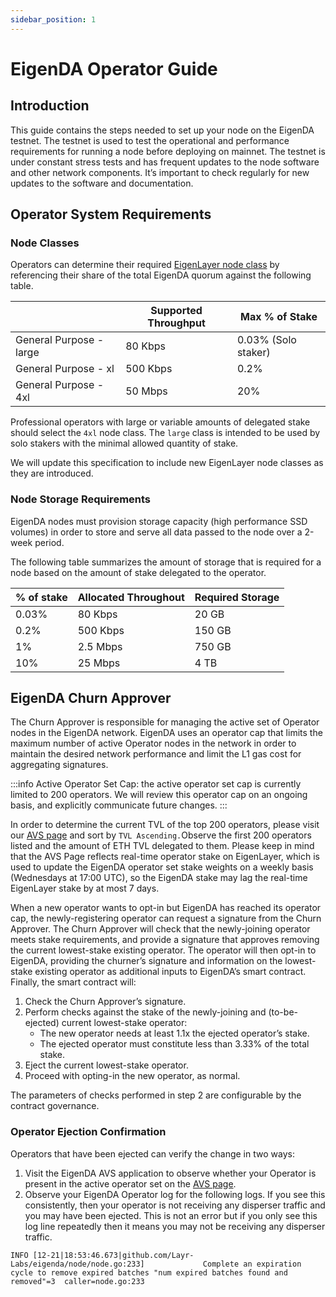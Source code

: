 ```yaml
---
sidebar_position: 1
---
```

# EigenDA Operator Guide

## Introduction

This guide contains the steps needed to set up your node on the EigenDA testnet.
The testnet is used to test the operational and performance requirements for
running a node before deploying on mainnet. The testnet is under constant stress
tests and has frequent updates to the node software and other network
components. It’s important to check regularly for new updates to the software
and documentation.

## Operator System Requirements

### Node Classes

Operators can determine their required [EigenLayer node class](../../eigenlayer/operator-guides/avs-installation-and-registration/eigenlayer-node-classes) by referencing their share of the total EigenDA quorum against the following
table.

|                         | Supported Throughput | Max % of Stake      |
| ----------------------- | -------------------- | ------------------- |
| General Purpose - large | 80 Kbps              | 0.03% (Solo staker) |
| General Purpose - xl    | 500 Kbps             | 0.2%                |
| General Purpose - 4xl   | 50 Mbps              | 20%                 |

Professional operators with large or variable amounts of delegated stake should
select the `4xl` node class. The `large` class is intended to be used by solo
stakers with the minimal allowed quantity of stake.

We will update this specification to include new EigenLayer node classes as they
are introduced.

### Node Storage Requirements

EigenDA nodes must provision storage capacity (high performance SSD volumes) in
order to store and serve all data passed to the node over a 2-week period.

The following table summarizes the amount of storage that is required for a node
based on the amount of stake delegated to the operator.

| % of stake | Allocated Throughout | Required Storage |
| ---------- | -------------------- | ---------------- |
| 0.03%      | 80 Kbps              | 20 GB            |
| 0.2%       | 500 Kbps             | 150 GB           |
| 1%         | 2.5 Mbps             | 750 GB           |
| 10%        | 25 Mbps              | 4 TB             |

## EigenDA Churn Approver

The Churn Approver is responsible for managing the active set of Operator nodes
in the EigenDA network. EigenDA uses an operator cap that limits the maximum
number of active Operator nodes in the network in order to maintain the desired
network performance and limit the L1 gas cost for aggregating signatures.

:::info Active Operator Set Cap: the active operator set cap is currently
limited to 200 operators. We will review this operator cap on an ongoing basis,
and explicitly communicate future changes.  :::

In order to determine the current TVL of the top 200 operators, please visit our
[AVS page](https://goerli.eigenlayer.xyz/avs/eigenda) and sort by `TVL
Ascending.`Observe the first 200 operators listed and the amount of ETH TVL
delegated to them. Please keep in mind that the AVS Page reflects real-time
operator stake on EigenLayer, which is used to update the EigenDA operator set
stake weights on a weekly basis (Wednesdays at 17:00 UTC), so the EigenDA stake
may lag the real-time EigenLayer stake by at most 7 days.

When a new operator wants to opt-in but EigenDA has reached its operator cap,
the newly-registering operator can request a signature from the Churn Approver.
The Churn Approver will check that the newly-joining operator meets stake
requirements, and provide a signature that approves removing the current
lowest-stake existing operator. The operator will then opt-in to EigenDA,
providing the churner’s signature and information on the lowest-stake existing
operator as additional inputs to EigenDA’s smart contract. Finally, the smart
contract will:

1. Check the Churn Approver’s signature.
2. Perform checks against the stake of the newly-joining and (to-be-ejected)
current lowest-stake operator:
    - The new operator needs at least 1.1x the ejected operator’s stake.
    - The ejected operator must constitute less than 3.33% of the total stake.
3. Eject the current lowest-stake operator.
4. Proceed with opting-in the new operator, as normal.

The parameters of checks performed in step 2 are configurable by the contract
governance.

### **Operator Ejection Confirmation**

Operators that have been ejected can verify the change in two ways:

1. Visit the EigenDA AVS application to observe whether your Operator is present
in the active operator set on the [AVS page](https://goerli.eigenlayer.xyz/avs/eigenda).
2. Observe your EigenDA Operator log for the following logs. If you see this
consistently, then your operator is not receiving any disperser traffic and you
may have been ejected.  This is not an error but if you only see this log line
repeatedly then it means you may not be receiving any disperser traffic.

```
INFO [12-21|18:53:46.673|github.com/Layr-Labs/eigenda/node/node.go:233]             Complete an expiration cycle to remove expired batches "num expired batches found and removed"=3  caller=node.go:233
```
